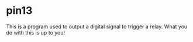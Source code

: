 # pin13
This is a program used to output a digital signal to trigger a relay.
What you do with this is up to you!
